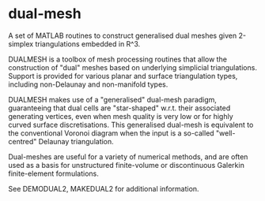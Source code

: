 dual-mesh
=========

A set of MATLAB routines to construct generalised dual meshes given 2-simplex triangulations embedded in R^3.

DUALMESH is a toolbox of mesh processing routines that allow the construction of "dual" meshes based on underlying simplicial triangulations. 
Support is provided for various planar and surface triangulation types, including non-Delaunay and non-manifold types.

DUALMESH makes use of a "generalised" dual-mesh paradigm, guaranteeing that dual cells are "star-shaped" w.r.t. their associated generating vertices, 
even when mesh quality is very low or for highly curved surface discretisations. This generalised dual-mesh 
is equivalent to the conventional Voronoi diagram when the input is a so-called "well-centred" Delaunay triangulation.

Dual-meshes are useful for a variety of numerical methods, and are often used as a basis for unstructured finite-volume or 
discontinuous Galerkin finite-element formulations.

See DEMODUAL2, MAKEDUAL2 for additional information.

